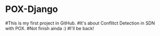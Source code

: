 # POX-Django
#This is my first project in GitHub.
#It's about Conflitct Detection in SDN with POX.
#Not finish ainda :)
#I'll be back!
